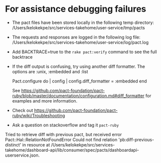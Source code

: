 # For assistance debugging failures

* The pact files have been stored locally in the following temp directory:
    /Users/kelokekpe/src/services-takehome/user-service/tmp/pacts

* The requests and responses are logged in the following log file:
    /Users/kelokekpe/src/services-takehome/user-service/log/pact.log

* Add BACKTRACE=true to the `rake pact:verify` command to see the full backtrace

* If the diff output is confusing, try using another diff formatter.
  The options are :unix, :embedded and :list

    Pact.configure do | config |
      config.diff_formatter = :embedded
    end

  See https://github.com/pact-foundation/pact-ruby/blob/master/documentation/configuration.md#diff_formatter for examples and more information.

* Check out https://github.com/pact-foundation/pact-ruby/wiki/Troubleshooting

* Ask a question on stackoverflow and tag it `pact-ruby`


Tried to retrieve diff with previous pact, but received error Pact::Hal::RelationNotFoundError Could not find relation 'pb:diff-previous-distinct' in resource at /Users/kelokekpe/src/services-takehome/dashboard-api/lib/consumer/spec/pacts/dashboardapi-userservice.json.